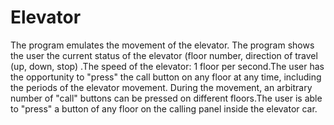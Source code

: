 # Elevator
The program emulates the movement of the elevator.
The program shows the user the current status of the elevator (floor number, direction of travel (up, down, stop) .The speed of the elevator: 1 floor per second.The user has the opportunity to "press" the call button on any floor at any time, including the periods of the elevator movement. During the movement, an arbitrary number of "call" buttons can be pressed on different floors.The user is able to "press" a button of any floor on the calling panel inside the elevator car.

